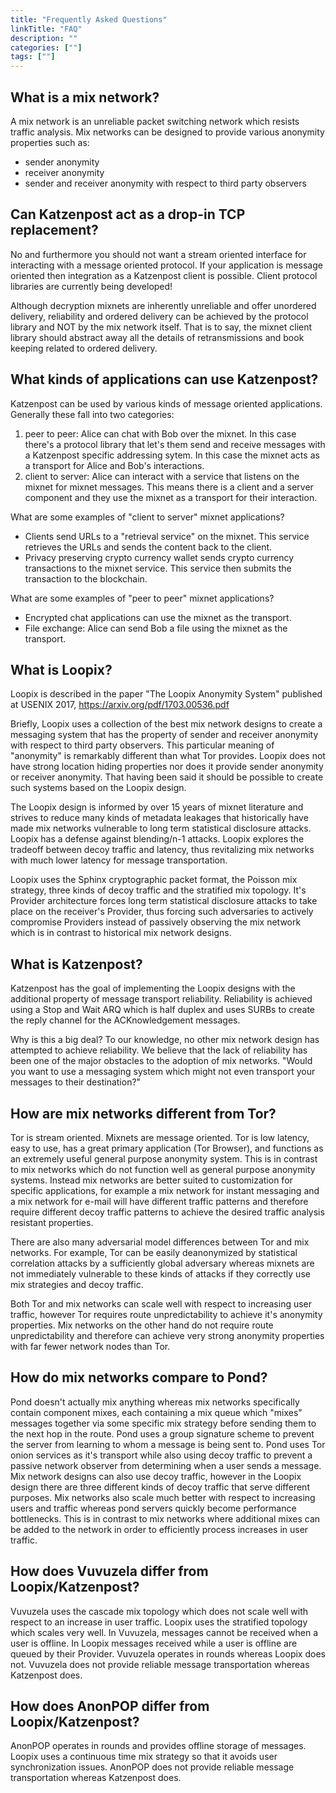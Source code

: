 ```yaml
---
title: "Frequently Asked Questions"
linkTitle: "FAQ"
description: ""
categories: [""]
tags: [""]
---
```


## What is a mix network?

A mix network is an unreliable packet switching network which resists
traffic analysis. Mix networks can be designed to provide various
anonymity properties such as:

- sender anonymity
- receiver anonymity
- sender and receiver anonymity with respect to third party observers

## Can Katzenpost act as a drop-in TCP replacement?

No and furthermore you should not want a stream oriented interface for
interacting with a message oriented protocol. If your application is
message oriented then integration as a Katzenpost client is possible.
Client protocol libraries are currently being developed!

Although decryption mixnets are inherently unreliable and offer
unordered delivery, reliability and ordered delivery can be achieved by
the protocol library and NOT by the mix network itself. That is to say,
the mixnet client library should abstract away all the details of
retransmissions and book keeping related to ordered delivery.

## What kinds of applications can use Katzenpost?

Katzenpost can be used by various kinds of message oriented
applications. Generally these fall into two categories:

1.  peer to peer: Alice can chat with Bob over the mixnet. In this
    case there's a protocol library that let's them send and receive
    messages with a Katzenpost specific addressing sytem. In this case
    the mixnet acts as a transport for Alice and Bob\'s interactions.
2.  client to server: Alice can interact with a service that listens
    on the mixnet for mixnet messages. This means there is a client
    and a server component and they use the mixnet as a transport for
    their interaction.

What are some examples of "client to server" mixnet applications?

- Clients send URLs to a "retrieval service" on the mixnet. This  service retrieves the URLs and sends the content back to the client.
- Privacy preserving crypto currency wallet sends crypto currency transactions to the mixnet service. This service then submits the transaction to the blockchain.

What are some examples of "peer to peer" mixnet applications?

- Encrypted chat applications can use the mixnet as the transport.
- File exchange: Alice can send Bob a file using the mixnet as the transport.

## What is Loopix?

Loopix is described in the paper "The Loopix Anonymity System"
published at USENIX 2017, https://arxiv.org/pdf/1703.00536.pdf

Briefly, Loopix uses a collection of the best mix network designs to
create a messaging system that has the property of sender and receiver
anonymity with respect to third party observers. This particular
meaning of \"anonymity\" is remarkably different than what Tor
provides. Loopix does not have strong location hiding properties nor
does it provide sender anonymity or receiver anonymity. That having
been said it should be possible to create such systems based on the
Loopix design.

The Loopix design is informed by over 15 years of mixnet literature
and strives to reduce many kinds of metadata leakages that
historically have made mix networks vulnerable to long term
statistical disclosure attacks. Loopix has a defense against
blending/n-1 attacks. Loopix explores the tradeoff between decoy
traffic and latency, thus revitalizing mix networks with much lower
latency for message transportation.

Loopix uses the Sphinx cryptographic packet format, the Poisson mix
strategy, three kinds of decoy traffic and the stratified mix
topology. It\'s Provider architecture forces long term statistical
disclosure attacks to take place on the receiver\'s Provider, thus
forcing such adversaries to actively compromise Providers instead of
passively observing the mix network which is in contrast to historical
mix network designs.

## What is Katzenpost?

Katzenpost has the goal of implementing the Loopix designs with the
additional property of message transport reliability. Reliability is
achieved using a Stop and Wait ARQ which is half duplex and uses SURBs
to create the reply channel for the ACKnowledgement messages.

Why is this a big deal? To our knowledge, no other mix network design
has attempted to achieve reliability. We believe that the lack of
reliability has been one of the major obstacles to the adoption of mix
networks. "Would you want to use a messaging system which might not
even transport your messages to their destination?"

## How are mix networks different from Tor?

Tor is stream oriented. Mixnets are message oriented. Tor is low
latency, easy to use, has a great primary application (Tor Browser),
and functions as an extremely useful general purpose anonymity system.
This is in contrast to mix networks which do not function well as
general purpose anonymity systems. Instead mix networks are better
suited to customization for specific applications, for example a mix
network for instant messaging and a mix network for e-mail will have
different traffic patterns and therefore require different decoy
traffic patterns to achieve the desired traffic analysis resistant
properties.

There are also many adversarial model differences between Tor and mix
networks. For example, Tor can be easily deanonymized by statistical
correlation attacks by a sufficiently global adversary whereas mixnets
are not immediately vulnerable to these kinds of attacks if they
correctly use mix strategies and decoy traffic.

Both Tor and mix networks can scale well with respect to increasing
user traffic, however Tor requires route unpredictability to achieve
it's anonymity properties. Mix networks on the other hand do not
require route unpredictability and therefore can achieve very strong
anonymity properties with far fewer network nodes than Tor.

## How do mix networks compare to Pond?

Pond doesn't actually mix anything whereas mix networks specifically
contain component mixes, each containing a mix queue which "mixes"
messages together via some specific mix strategy before sending them
to the next hop in the route. Pond uses a group signature scheme to
prevent the server from learning to whom a message is being sent to.
Pond uses Tor onion services as it's transport while also using decoy
traffic to prevent a passive network observer from determining when a
user sends a message. Mix network designs can also use decoy traffic,
however in the Loopix design there are three different kinds of decoy
traffic that serve different purposes. Mix networks also scale much
better with respect to increasing users and traffic whereas pond
servers quickly become performance bottlenecks. This is in contrast to
mix networks where additional mixes can be added to the network in
order to efficiently process increases in user traffic.

## How does Vuvuzela differ from Loopix/Katzenpost?

Vuvuzela uses the cascade mix topology which does not scale well with
respect to an increase in user traffic. Loopix uses the stratified
topology which scales very well. In Vuvuzela, messages cannot be
received when a user is offline. In Loopix messages received while a
user is offline are queued by their Provider. Vuvuzela operates in
rounds whereas Loopix does not. Vuvuzela does not provide reliable
message transportation whereas Katzenpost does.

## How does AnonPOP differ from Loopix/Katzenpost?

AnonPOP operates in rounds and provides offline storage of messages.
Loopix uses a continuous time mix strategy so that it avoids user
synchronization issues. AnonPOP does not provide reliable message
transportation whereas Katzenpost does.
